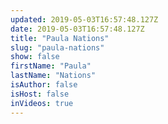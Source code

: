 ```yaml
---
updated: 2019-05-03T16:57:48.127Z
date: 2019-05-03T16:57:48.127Z
title: "Paula Nations"
slug: "paula-nations"
show: false
firstName: "Paula"
lastName: "Nations"
isAuthor: false
isHost: false
inVideos: true
---
```

